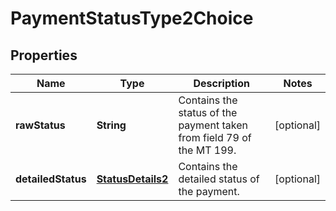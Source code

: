 
# PaymentStatusType2Choice

## Properties
Name | Type | Description | Notes
------------ | ------------- | ------------- | -------------
**rawStatus** | **String** | Contains the status of the payment taken from field 79 of the MT 199. |  [optional]
**detailedStatus** | [**StatusDetails2**](StatusDetails2.md) | Contains the detailed status of the payment. |  [optional]




